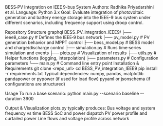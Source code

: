 BESS‑PV Integration on IEEE 9-bus System
Authors: Radhika Priyadarshini et al.
Language: Python 3.x
Goal: Evaluate integration of photovoltaic generation and battery energy storage into the IEEE-9 bus system under different scenarios, including frequency support using droop control.

Repository Structure
graphql
BESS_PV_integration_IEEE9/
├── ieee9_case.py        # Defines the IEEE‑9 bus network
├── pv_model.py          # PV generation behavior and MPPT control
├── bess_model.py        # BESS model and charge/discharge control
├── simulation.py        # Runs time‑series simulation and events
├── plots.py             # Visualization of results
├── utils.py             # Helper functions (logging, interpolation)
├── parameters.py        # Configuration parameters
└── main.py              # Command line entry point
Installation & Requirements
git clone <repo_url>
cd BESS_PV_integration_IEEE9
pip install -r requirements.txt
Typical dependencies:
numpy, pandas, matplotlib
pandapower or pypower (if used for load flow)
pyyaml or jsonschema (if configurations are structured)

 Usage
To run a base scenario:
python main.py --scenario baseline --duration 3600

Output & Visualization
plots.py typically produces:
Bus voltage and system frequency vs time
BESS SoC and power dispatch
PV power profile and curtailed power
Line flows and voltage profile across network

